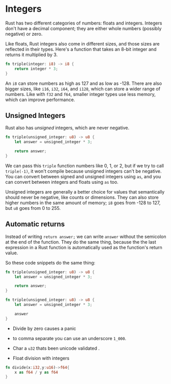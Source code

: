 # Integers

Rust has two different categories of numbers: floats and integers. Integers
don't have a decimal component; they are either whole numbers
(possibly negative) or zero.

Like floats, Rust integers also come in different sizes, and those sizes are
reflected in their types. Here's a function that takes an 8-bit integer and
returns it multiplied by 3.

```rust
fn triple(integer: i8) -> i8 {
    return integer * 3;
}
```

An `i8` can store numbers as high as 127 and as low as -128. There are also
bigger sizes, like `i16`, `i32`, `i64`, and `i128`, which can store a wider
range of numbers. Like with `f32` and `f64`, smaller integer types use less
memory, which can improve performance.

## Unsigned Integers

Rust also has _unsigned_ integers, which are never negative.

```rust
fn triple(unsigned_integer: u8) -> u8 {
    let answer = unsigned_integer * 3;

    return answer;
}
```

We can pass this `triple` function numbers like 0, 1, or 2, but if we try to
call `triple(-1)`, it won't compile because unsigned integers can't be negative.
You can convert between signed and unsigned integers using `as`, and you can
convert between integers and floats using `as` too.

Unsigned integers are generally a better choice for values that semantically
should never be negative, like counts or dimensions. They can also store higher
numbers in the same amount of memory; `i8` goes from -128 to 127, but `u8` goes
from 0 to 255.

## Automatic returns

Instead of writing `return answer;` we can write `answer` without
the semicolon at the end of the function. They do the same thing, because the
the last expression in a Rust function is automatically used as the function's
return value.

So these code snippets do the same thing:

```rust
fn triple(unsigned_integer: u8) -> u8 {
    let answer = unsigned_integer * 3;

    return answer;
}
```

```rust
fn triple(unsigned_integer: u8) -> u8 {
    let answer = unsigned_integer * 3;

    answer
}
```

- Divide by zero causes a panic
- to comma separate you can use an underscore `1_000`.
- Char a `u32` thats been unicode validated .

- Float division with integers

```rs
fn divide(x:i32,y:u16)->f64{
    x as f64 / y as f64
}
```
